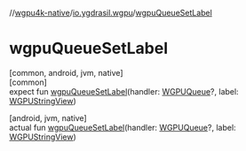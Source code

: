 //[wgpu4k-native](../../index.md)/[io.ygdrasil.wgpu](index.md)/[wgpuQueueSetLabel](wgpu-queue-set-label.md)

# wgpuQueueSetLabel

[common, android, jvm, native]\
[common]\
expect fun [wgpuQueueSetLabel](wgpu-queue-set-label.md)(handler: [WGPUQueue](-w-g-p-u-queue/index.md)?, label: [WGPUStringView](-w-g-p-u-string-view/index.md))

[android, jvm, native]\
actual fun [wgpuQueueSetLabel](wgpu-queue-set-label.md)(handler: [WGPUQueue](-w-g-p-u-queue/index.md)?, label: [WGPUStringView](-w-g-p-u-string-view/index.md))